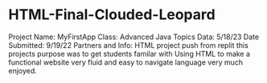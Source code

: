 # HTML-Final-Clouded-Leopard
Project Name: MyFirstApp 
Class: Advanced Java Topics
Data: 5/18/23
Date Submitted: 9/19/22
Partners and Info: HTML project push from replit this projects purpose was to get students familar with Using HTML to make a functional website very fluid and easy to navigate language very much enjoyed. 
